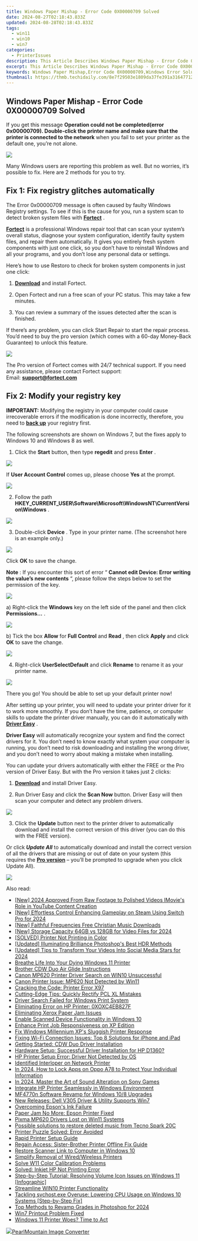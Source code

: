 ```yaml
---
title: Windows Paper Mishap - Error Code 0X00000709 Solved
date: 2024-08-27T02:18:43.833Z
updated: 2024-08-28T02:18:43.833Z
tags:
  - win11
  - win10
  - win7
categories:
  - PrinterIssues
description: This Article Describes Windows Paper Mishap - Error Code 0X00000709 Solved
excerpt: This Article Describes Windows Paper Mishap - Error Code 0X00000709 Solved
keywords: Windows Paper Mishap,Error Code 0X00000709,Windows Error Solution,Printer Troubleshooting Guide,Windows System Error Fixes,Document Corruption in Windows,Error Code 0X00000709 Support
thumbnail: https://thmb.techidaily.com/8e7f29503e1809da37fe391a31647712629490bb93b62275ef9ee0f83d862d33.jpg
---
```


## Windows Paper Mishap - Error Code 0X00000709 Solved

 If you get this message   **Operation could not be completed(error 0x00000709). Double-click the printer name and make sure that the printer is connected to the network**  when you fail to set your printer as the default one, you’re not alone.

![](https://images.drivereasy.com/wp-content/uploads/2016/08/0x00000709-error-with-printer-setup.jpg)

 Many Windows users are reporting this problem as well. But no worries, it’s possible to fix. Here are 2 methods for you to try.

## Fix 1: Fix registry glitches automatically

 The Error 0x00000709 message is often caused by faulty Windows Registry settings. To see if this is the cause for you, run a system scan to detect broken system files with **[Fortect](https://tools.techidaily.com/drivereasy/download/)**  .

**[Fortect](https://tools.techidaily.com/drivereasy/download/)**  is a professional Windows repair tool that can scan your system’s overall status, diagnose your system configuration, identify faulty system files, and repair them automatically. It gives you entirely fresh system components with just one click, so you don’t have to reinstall Windows and all your programs, and you don’t lose any personal data or settings.

 Here’s how to use Restoro to check for broken system components in just one click:

 1) [**Download**](https://tools.techidaily.com/drivereasy/download/) and install Fortect.

 2) Open Fortect and run a free scan of your PC status. This may take a few minutes.

 3) You can review a summary of the issues detected after the scan is finished.

 If there’s any problem, you can click Start Repair to start the repair process. You’d need to buy the pro version (which comes with a 60-day Money-Back Guarantee) to unlock this feature.

![](https://images.drivereasy.com/wp-content/uploads/2016/08/fortect-demo.jpg)

 The Pro version of Fortect comes with 24/7 technical support. If you need any assistance, please contact Fortect support:  
 Email: **<support@fortect.com>**

## Fix 2: Modify your registry key

**IMPORTANT:** Modifying the registry in your computer could cause irrecoverable errors if the modification is done incorrectly, therefore, you need to **[back up](https://tools.techidaily.com/drivereasy/download/)**  your registry first.

 The following screenshots are shown on Windows 7, but the fixes apply to Windows 10 and Windows 8 as well.

 1) Click the **Start** button, then type **regedit** and press **Enter** .

![](https://images.drivereasy.com/wp-content/uploads/2016/08/regedit-in-start-panel.png)

 If **User Account Control** comes up, please choose **Yes** at the prompt.

![](https://images.drivereasy.com/wp-content/uploads/2016/08/img_57bbbed40caf2.jpg)

 2) Follow the path   **HKEY\_CURRENT\_USER\\Software\\Microsoft\\WindowsNT\\CurrentVersion\\Windows** .

![](https://images.drivereasy.com/wp-content/uploads/2016/08/registry-details.jpg)

 3) Double-click **Device** . Type in your printer name. (The screenshot here is an example only.)

![](https://images.drivereasy.com/wp-content/uploads/2016/08/edit-sting.png)

 Click **OK** to save the change.

**Note** : If you encounter this sort of error “ **Cannot edit Device: Error writing the value’s new contents** “, please follow the steps below to set the permission of the key.

![](https://images.drivereasy.com/wp-content/uploads/2016/08/error-cannot-edit-device-error-writing-the-values-new-content.png)

 a) Right-click the **Windows** key on the left side of the panel and then click **Permissions…** .

![](https://images.drivereasy.com/wp-content/uploads/2016/08/permission-in-windows-registry.png)

 b) Tick the box **Allow** for **Full Control** and **Read** , then click **Apply** and click **OK** to save the change.

![](https://images.drivereasy.com/wp-content/uploads/2016/08/permissions-for-windows.png)

 4) Right-click **UserSelectDefault** and click **Rename**  to rename it as your printer name.

![](https://images.drivereasy.com/wp-content/uploads/2016/08/rename-userselectdefault.png)

 There you go! You should be able to set up your default printer now!

 After setting up your printer, you will need to update your printer driver for it to work more smoothly. If you don’t have the time, patience, or computer skills to update the printer driver manually, you can do it automatically with **[Driver Easy](https://tools.techidaily.com/drivereasy/download/)**  .

**Driver Easy** will automatically recognize your system and find the correct drivers for it. You don’t need to know exactly what system your computer is running, you don’t need to risk downloading and installing the wrong driver, and you don’t need to worry about making a mistake when installing.

 You can update your drivers automatically with either the FREE or the Pro version of Driver Easy. But with the Pro version it takes just 2 clicks:

 1) **[Download](https://tools.techidaily.com/drivereasy/download/)**  and install Driver Easy.

 2) Run Driver Easy and click the **Scan Now** button. Driver Easy will then scan your computer and detect any problem drivers.

![](https://images.drivereasy.com/wp-content/uploads/2021/07/Scan-now-2.jpg)

 3) Click the **Update** button next to the printer driver to automatically download and install the correct version of this driver (you can do this with the FREE version).

 Or click _**Update All**_  to automatically download and install the correct version of all the drivers that are missing or out of date on your system (this requires the **[Pro version](https://tools.techidaily.com/drivereasy/download/)**  – you’ll be prompted to upgrade when you click Update All).

![](https://images.drivereasy.com/wp-content/uploads/2021/10/update-hp-printer-driver-1.jpg)

<ins class="adsbygoogle"
     style="display:block"
     data-ad-format="autorelaxed"
     data-ad-client="ca-pub-7571918770474297"
     data-ad-slot="1223367746"></ins>



<ins class="adsbygoogle"
     style="display:block"
     data-ad-client="ca-pub-7571918770474297"
     data-ad-slot="8358498916"
     data-ad-format="auto"
     data-full-width-responsive="true"></ins>





<span class="atpl-alsoreadstyle">Also read:</span>
<div><ul>
<li><a href="https://youtube-zero.techidaily.com/024-approved-from-raw-footage-to-polished-videos-imovies-role-in-youtube-content-creation/"><u>[New] 2024 Approved  From Raw Footage to Polished Videos  IMovie's Role in YouTube Content Creation</u></a></li>
<li><a href="https://desktop-recording.techidaily.com/new-effortless-control-enhancing-gameplay-on-steam-using-switch-pro-for-2024/"><u>[New] Effortless Control  Enhancing Gameplay on Steam Using Switch Pro for 2024</u></a></li>
<li><a href="https://vp-tips.techidaily.com/new-faithful-frequencies-free-christian-music-downloads/"><u>[New] Faithful Frequencies  Free Christian Music Downloads</u></a></li>
<li><a href="https://fox-direct.techidaily.com/new-storage-capacity-64gb-vs-128gb-for-video-files-for-2024/"><u>[New] Storage Capacity  64GB vs 128GB for Video Files for 2024</u></a></li>
<li><a href="https://printer-issues.techidaily.com/solved-printer-not-printing-in-color/"><u>[SOLVED] Printer Not Printing in Color</u></a></li>
<li><a href="https://some-knowledge.techidaily.com/updated-illuminating-brilliance-photoshops-best-hdr-methods/"><u>[Updated] Illuminating Brilliance  Photoshop's Best HDR Methods</u></a></li>
<li><a href="https://facebook-videos.techidaily.com/updated-tips-to-transform-your-videos-into-social-media-stars-for-2024/"><u>[Updated] Tips to Transform Your Videos Into Social Media Stars for 2024</u></a></li>
<li><a href="https://printer-issues.techidaily.com/breathe-life-into-your-dying-windows-11-printer/"><u>Breathe Life Into Your Dying Windows 11 Printer</u></a></li>
<li><a href="https://printer-issues.techidaily.com/brother-cdw-duo-air-glide-instructions/"><u>Brother CDW Duo Air Glide Instructions</u></a></li>
<li><a href="https://printer-issues.techidaily.com/canon-mp620-printer-driver-search-on-win10-unsuccessful/"><u>Canon MP620 Printer Driver Search on WIN10 Unsuccessful</u></a></li>
<li><a href="https://printer-issues.techidaily.com/canon-printer-issue-mp620-not-detected-by-win11/"><u>Canon Printer Issue: MP620 Not Detected by Win11</u></a></li>
<li><a href="https://printer-issues.techidaily.com/cracking-the-code-printer-error-x97/"><u>Cracking the Code: Printer Error X97</u></a></li>
<li><a href="https://printer-issues.techidaily.com/cutting-edge-tips-quickly-rectify-pcl-xl-mistakes/"><u>Cutting-Edge Tips: Quickly Rectify PCL XL Mistakes</u></a></li>
<li><a href="https://printer-issues.techidaily.com/driver-search-failed-for-windows-print-system/"><u>Driver Search Failed for Windows Print System</u></a></li>
<li><a href="https://printer-issues.techidaily.com/eliminating-error-on-hp-printer-0xoxc4eb827f/"><u>Eliminating Error on HP Printer: 0XOXC4EB827F</u></a></li>
<li><a href="https://printer-issues.techidaily.com/eliminating-xerox-paper-jam-issues/"><u>Eliminating Xerox Paper Jam Issues</u></a></li>
<li><a href="https://printer-issues.techidaily.com/enable-scanned-device-functionality-in-windows-10/"><u>Enable Scanned Device Functionality in Windows 10</u></a></li>
<li><a href="https://printer-issues.techidaily.com/enhance-print-job-responsiveness-on-xp-edition/"><u>Enhance Print Job Responsiveness on XP Edition</u></a></li>
<li><a href="https://printer-issues.techidaily.com/fix-windows-millennium-xps-sluggish-printer-response/"><u>Fix Windows Millennium XP's Sluggish Printer Response</u></a></li>
<li><a href="https://fox-that.techidaily.com/fixing-wi-fi-connection-issues-top-8-solutions-for-iphone-and-ipad/"><u>Fixing Wi-Fi Connection Issues: Top 8 Solutions for iPhone and iPad</u></a></li>
<li><a href="https://printer-issues.techidaily.com/getting-started-cdw-duo-driver-installation/"><u>Getting Started: CDW Duo Driver Installation</u></a></li>
<li><a href="https://printer-issues.techidaily.com/hardware-setup-successful-driver-installation-for-hp-d1360/"><u>Hardware Setup: Successful Driver Installation for HP D1360?</u></a></li>
<li><a href="https://printer-issues.techidaily.com/hp-printer-setup-error-driver-not-detected-by-os/"><u>HP Printer Setup Error: Driver Not Detected by OS</u></a></li>
<li><a href="https://printer-issues.techidaily.com/identified-interloper-on-network-printer/"><u>Identified Interloper on Network Printer</u></a></li>
<li><a href="https://easy-unlock-android.techidaily.com/in-2024-how-to-lock-apps-on-oppo-a78-to-protect-your-individual-information-by-drfone-android/"><u>In 2024, How to Lock Apps on Oppo A78 to Protect Your Individual Information</u></a></li>
<li><a href="https://extra-support.techidaily.com/in-2024-master-the-art-of-sound-alteration-on-sony-games/"><u>In 2024, Master the Art of Sound Alteration on Sony Games</u></a></li>
<li><a href="https://printer-issues.techidaily.com/integrate-hp-printer-seamlessly-in-windows-environment/"><u>Integrate HP Printer Seamlessly in Windows Environment</u></a></li>
<li><a href="https://printer-issues.techidaily.com/mf4770n-software-revamp-for-windows-108-upgrades/"><u>MF4770n Software Revamp for WIndows 10/8 Upgrades</u></a></li>
<li><a href="https://printer-issues.techidaily.com/new-releases-dell-v305-driver-and-utility-supports-win7/"><u>New Releases: Dell V305 Driver & Utility Supports Win7</u></a></li>
<li><a href="https://printer-issues.techidaily.com/overcoming-epsons-ink-failure/"><u>Overcoming Epson's Ink Failure</u></a></li>
<li><a href="https://printer-issues.techidaily.com/paper-jam-no-more-epson-printer-fixed/"><u>Paper Jam No More: Epson Printer Fixed</u></a></li>
<li><a href="https://printer-issues.techidaily.com/pixma-mp620-drivers-lost-on-win11-systems/"><u>Pixma MP620 Drivers Lost on Win11 Systems</u></a></li>
<li><a href="https://review-topics.techidaily.com/possible-solutions-to-restore-deleted-music-from-tecno-spark-20c-by-fonelab-android-recover-music/"><u>Possible solutions to restore deleted music from Tecno Spark 20C</u></a></li>
<li><a href="https://printer-issues.techidaily.com/printer-puzzle-solved-error-avoided/"><u>Printer Puzzle Solved: Error Avoided</u></a></li>
<li><a href="https://printer-issues.techidaily.com/rapid-printer-setup-guide/"><u>Rapid Printer Setup Guide</u></a></li>
<li><a href="https://printer-issues.techidaily.com/regain-access-sister-brother-printer-offline-fix-guide/"><u>Regain Access: Sister-Brother Printer Offline Fix Guide</u></a></li>
<li><a href="https://printer-issues.techidaily.com/restore-scanner-link-to-computer-in-windows-10/"><u>Restore Scanner Link to Computer in Windows 10</u></a></li>
<li><a href="https://printer-issues.techidaily.com/simplify-removal-of-wiredwireless-printers/"><u>Simplify Removal of Wired/Wireless Printers</u></a></li>
<li><a href="https://printer-issues.techidaily.com/solve-w11-color-calibration-problems/"><u>Solve W11 Color Calibration Problems</u></a></li>
<li><a href="https://printer-issues.techidaily.com/solved-inkjet-hp-not-printing-error/"><u>Solved: Inkjet HP Not Printing Error</u></a></li>
<li><a href="https://win-howtos.techidaily.com/step-by-step-tutorial-resolving-volume-icon-issues-on-windows-11-infographic/"><u>Step-by-Step Tutorial: Resolving Volume Icon Issues on Windows 11 [Infographic]</u></a></li>
<li><a href="https://printer-issues.techidaily.com/streamline-win10-printer-functionality/"><u>Streamline WIN10 Printer Functionality</u></a></li>
<li><a href="https://common-error.techidaily.com/tackling-svchostexe-overuse-lowering-cpu-usage-on-windows-10-systems-step-by-step-fix/"><u>Tackling svchost.exe Overuse: Lowering CPU Usage on Windows 10 Systems [Step-by-Step Fix]</u></a></li>
<li><a href="https://some-skills.techidaily.com/top-methods-to-revamp-grades-in-photoshop-for-2024/"><u>Top Methods to Revamp Grades in Photoshop for 2024</u></a></li>
<li><a href="https://printer-issues.techidaily.com/win7-printout-problem-fixed/"><u>Win7 Printout Problem Fixed</u></a></li>
<li><a href="https://printer-issues.techidaily.com/windows-11-printer-woes-time-to-act/"><u>Windows 11 Printer Woes? Time to Act</u></a></li>
</ul></div>

<!-- affiliate ads begin -->
<a href="https://secure.2checkout.com/order/checkout.php?PRODS=4550420&QTY=1&AFFILIATE=108875&CART=1"><img src="https://www.pearlmountainsoft.com/n_img/product/pic/f_02.jpg" border="0">PearlMountain Image Converter</a>
<!-- affiliate ads end -->